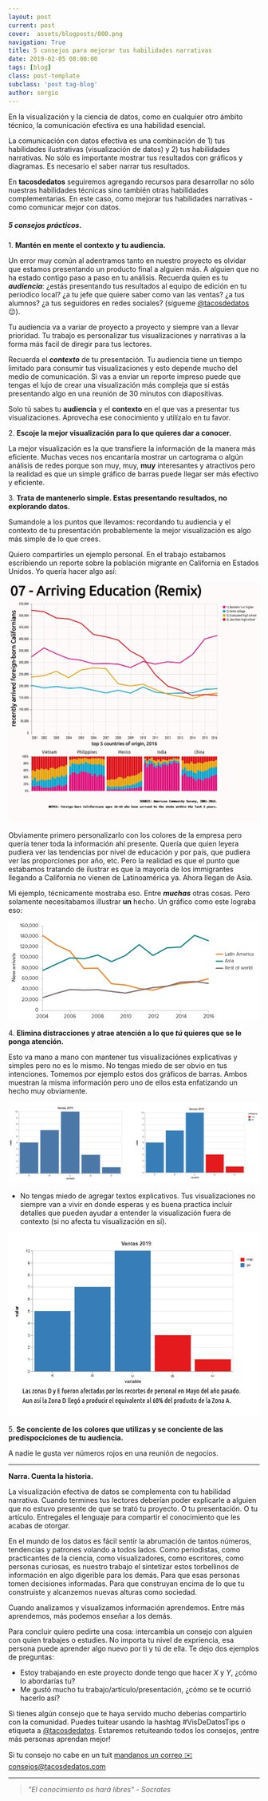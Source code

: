 ```yaml
---
layout: post
current: post
cover:  assets/blogposts/000.png
navigation: True
title: 5 consejos para mejorar tus habilidades narrativas
date: 2019-02-05 08:00:00
tags: [blog]
class: post-template
subclass: 'post tag-blog'
author: sergio
---
```


En la visualización y la ciencia de datos, como en cualquier otro ámbito técnico, la comunicación efectiva es una habilidad esencial. 

La comunicación con datos efectiva es una combinación de 1) tus habilidades ilustrativas (visualización de datos) y 2) tus habilidades narrativas. No sólo es importante mostrar tus resultados con gráficos y diagramas. Es necesario el saber narrar tus resultados. 

En **tacosdedatos** seguiremos agregando recursos para desarrollar no sólo nuestras habilidades técnicas sino también otras habilidades complementarias. En este caso, como mejorar tus habilidades narrativas - como comunicar mejor con datos. 

##### 5 consejos prácticos.

1\. **Mantén en mente el contexto y tu audiencia.**<br>

  Un error muy común al adentramos tanto en nuestro proyecto es olvidar que estamos presentando un producto final a alguien más. A alguien que no ha estado contigo paso a paso en tu análisis. Recuerda quien es tu ***audiencia***: ¿estás presentando tus resultados al equipo de edición en tu periodico local? ¿a tu jefe que quiere saber como van las ventas? ¿a tus alumnos? ¿a tus seguidores en redes sociales? (sígueme [@tacosdedatos](https://twitter.com/tacosdedatos) 😉).
  
  Tu audiencia va a variar de proyecto a proyecto y siempre van a llevar prioridad. Tu trabajo es personalizar tus visualizaciones y narrativas a la forma más facil de diregir para tus lectores. 
  
  Recuerda el ***contexto*** de tu presentación. Tu audiencia tiene un tiempo limitado para consumir tus visualizaciones y esto depende mucho del medio de comunicación. Si vas a enviar un reporte impreso puede que tengas el lujo de crear una visualización más compleja que si estás presentando algo en una reunión de 30 minutos con diapositivas.
  
  Solo tú sabes tu **audiencia** y el **contexto** en el que vas a presentar tus visualizaciones. Aprovecha ese conocimiento y utilízalo en tu favor.
  
2\. **Escoje la mejor visualización para lo que quieres dar a conocer.**

  La mejor visualización es la que transfiere la información de la manera más eficiente. Muchas veces nos encantaría mostrar un cartograma o algún análisis de redes porque son muy, muy, **muy** interesantes y atractivos pero la realidad es que un simple gráfico de barras puede llegar ser más efectivo y eficiente. 
  
3\. **Trata de mantenerlo simple. Estas presentando resultados, no explorando datos.** 

  Sumandole a los puntos que llevamos: recordando tu audiencia y el contexto de tu presentación probablemente la mejor visualización es algo más simple de lo que crees. 
  
  Quiero compartirles un ejemplo personal. En el trabajo estabamos escribiendo un reporte sobre la población migrante en California en Estados Unidos. Yo quería hacer algo así:
  
  <img src ="../assets/blogposts/000_ejemplo_1.png" style="background-color:white">
  
  Obviamente primero personalizarlo con los colores de la empresa pero quería tener toda la información ahí presente. Quería que quien leyera pudiera ver las tendencias por nivel de educación y por país, que pudiera ver las proporciones por año, etc. Pero la realidad es que el punto que estabamos tratando de ilustrar es que la mayoría de los immigrantes llegando a California no vienen de Latinoamérica ya. Ahora llegan de Asia. 
  
  Mi ejemplo, técnicamente mostraba eso. Entre ***muchas*** otras cosas. Pero solamente necesitabamos illustrar **un** hecho. Un gráfico como este lograba eso:
  
  <img src ="../assets/blogposts/000_ejemplo_2.png" style="background-color:white">
  
4\. **Elimina distracciones y atrae atención a lo que *tú* quieres que se le ponga atención.**

  Esto va mano a mano con mantener tus visualizaciónes explicativas y simples pero no es lo mismo.
  No tengas miedo de ser obvio en tus intenciones. Tomemos por ejemplo estos dos gráficos de barras. Ambos muestran la misma información pero uno de ellos esta enfatizando un hecho muy obviamente.
  
  <img src ="../assets/blogposts/000_ejemplo34.png" style="background-color:white">
  
  - No tengas miedo de agregar textos explicativos. Tus visualizaciones no siempre van a vivir en donde esperas y es buena practica incluir detalles que pueden ayudar a entender la visualización fuera de contexto (si no afecta tu visualización en sí). 
  <img src ="../assets/blogposts/000_ejemplo_5.png" style="background-color:white"> 
  
5\. **Se conciente de los colores que utilizas y se conciente de las predispociciones de tu audiencia.** 

   A nadie le gusta ver números rojos en una reunión de negocios.

***

**Narra. Cuenta la historia.**

  La visualización efectiva de datos se complementa con tu habilidad narrativa. Cuando termines tus lectores deberían poder explicarle a alguien que no estuvo presente de que se trató tu proyecto. O tu presentación. O tu artículo. Entregales el lenguaje para compartir el conocimiento que les acabas de otorgar. 

  En el mundo de los datos es fácil sentir la abrumación de tantos números, tendencias y patrones volando a todos lados. Como periodistas, como practicantes de la ciencia, como visualizadores, como escritores, como personas curiosas, es nuestro trabajo el sintetizar estos torbellinos de información en algo digerible para los demás. Para que esas personas tomen decisiones informadas. Para que construyan encima de lo que tu construiste y alcanzemos nuevas alturas como sociedad. 
  
  Cuando analizamos y visualizamos información aprendemos. Entre más aprendemos, más podemos enseñar a los demás.
  
  Para concluir quiero pedirte una cosa: intercambia un consejo con alguien con quien trabajes o estudies. No importa tu nivel de expriencia, esa persona puede aprender algo nuevo por ti y tú de ella. Te dejo dos ejemplos de preguntas:
  * Estoy trabajando en este proyecto donde tengo que hacer *X* y *Y*, ¿cómo lo abordarías tu?
  * Me gustó mucho tu trabajo/artículo/presentación, ¿cómo se te ocurrió hacerlo así?

  Si tienes algún consejo que te haya servido mucho deberías compartirlo con la comunidad. Puedes tuitear usando la hashtag #VisDeDatosTips o etiqueta a [@tacosdedatos](https://twitter.com/tacosdedatos). Estaremos retuiteando todos los consejos, ¡entre más personas aprendan mejor! 
  
  Si tu consejo no cabe en un tuit [mandanos un correo ✉️ consejos@tacosdedatos.com](mailto:consejos@tacosdedatos.com?subject=Consejos%20de%20Narración%20con%20datos&body=Hola-holaaa)
  
***

> *"El conocimiento os hará libres" - Socrates*


